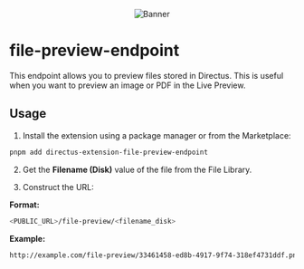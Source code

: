 <p align="center"><img alt="Banner" src="https://raw.githubusercontent.com/nerkarso/directus-extensions/master/.github/banner.png"></p>

# file-preview-endpoint

This endpoint allows you to preview files stored in Directus.
This is useful when you want to preview an image or PDF in the Live Preview.

## Usage

1. Install the extension using a package manager or from the Marketplace:

```sh
pnpm add directus-extension-file-preview-endpoint
```

2. Get the **Filename (Disk)** value of the file from the File Library.

3. Construct the URL:

**Format:**

```sh
<PUBLIC_URL>/file-preview/<filename_disk>
```

**Example:**

```sh
http://example.com/file-preview/33461458-ed8b-4917-9f74-318ef4731ddf.png
```
